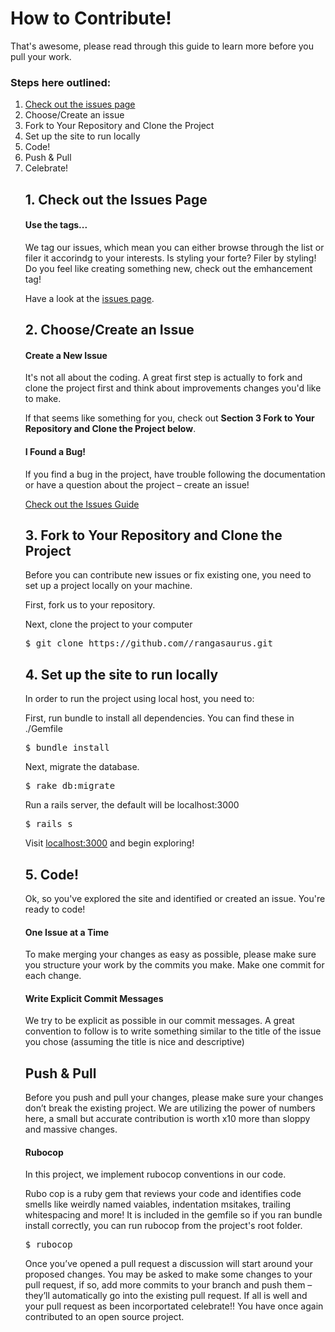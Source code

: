 <h1>How to Contribute!</h1>
<p>That's awesome, please read through this guide to learn more before you pull your work.</p> 

<h3>Steps here outlined:</h3>
<ol>
<li><a href="https://github.com/bangarangs-web0416/rangasaurus/issues" target="_blank">Check out the issues page</a></li>
<li>Choose/Create an issue</li>
<li>Fork to Your Repository and Clone the Project</li>
<li>Set up the site to run locally</li>
<li>Code!</li>
<li>Push & Pull</li>
<li>Celebrate!</li>

<h2>1. Check out the Issues Page</h2>
<h4>Use the tags...</h4>
<p>We tag our issues, which mean you can either browse through the list or filer it accorindg to your interests. Is styling your forte? Filer by styling! Do you feel like creating something new, check out the emhancement tag!</p>

<p>Have a look at the <a href="https://github.com/bangarangs-web0416/rangasaurus/issues" target="_blank">issues page</a>.</p>

<h2>2. Choose/Create an Issue</h2>
<h4>Create a New Issue</h4>
<p>It's not all about the coding. A great first step is actually to fork and clone the project first and think about improvements changes you'd like to make.</p>

<p>If that seems like something for you, check out <b>Section 3 Fork to Your Repository and Clone the Project below</b>.</p>

<h4>I Found a Bug!</h4>
<p>If you find a bug in the project, have trouble following the documentation or have a question about the project – create an issue!</p>

<a href="" tagret="_blank">Check out the Issues Guide</a>

<h2>3. Fork to Your Repository and Clone the Project</h2>
<p>Before you can contribute new issues or fix existing one, you need to set up a project locally on your machine.</p>

<p>First, fork us to your repository.</p>
<p>Next, clone the project to your computer</p>
<pre>$ git clone https://github.com/<YOUR GIT USERNAME>/rangasaurus.git</pre>

<h2>4. Set up the site to run locally</h2>
<p>In order to run the project using local host, you need to:</p>

<p>First, run bundle to install all dependencies. You can find these in ./Gemfile</p>
<pre>$ bundle install</pre>

<p>Next, migrate the database.</p>
<pre>$ rake db:migrate</pre>

<p>Run a rails server, the default will be localhost:3000</p>
<pre>$ rails s</pre>

<p>Visit <a href="http://localhost:3000" target="_blank">localhost:3000</a> and begin exploring!</p> 

<h2>5. Code!</h2>
<p>Ok, so you've explored the site and identified or created an issue. You're ready to code!</p>

<h4>One Issue at a Time</h4>
<p>To make merging your changes as easy as possible, please make sure you structure your work by the commits you make. Make one commit for each change.</p>

<h4>Write Explicit Commit Messages</h4>
<p>We try to be explicit as possible in our commit messages. A great convention to follow is to write something similar to the title of the issue you chose (assuming the title is nice and descriptive)</p>

<h2>Push & Pull</h2>
<p>Before you push and pull your changes, please make sure your changes don’t break the existing project. We are utilizing the power of numbers here, a small but accurate contribution is worth x10 more than sloppy and massive changes.</p>

<h4>Rubocop</h4>
<p>In this project, we implement rubocop conventions in our code.</p>

<p>Rubo cop is a ruby gem that reviews your code and identifies code smells like weirdly named vaiables, indentation msitakes, trailing whitespacing and more! It is included in the gemfile so if you ran bundle install correctly, you can run rubocop from the project's root folder.</p>

<pre>$ rubocop</pre>


Once you’ve opened a pull request a discussion will start around your proposed changes. You may be asked to make some changes to your pull request, if so, add more commits to your branch and push them – they’ll automatically go into the existing pull request. If all is well and your pull request as been incorportated celebrate!! You have once again contributed to an open source project. 
